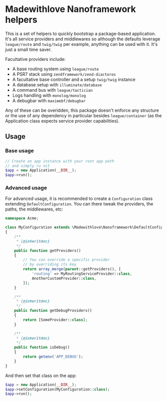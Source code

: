 # Madewithlove Nanoframework helpers
This is a set of helpers to quickly bootstrap a package-based application.
It's all service providers and middlewares so although the defaults leverage `league/route` and `twig/twig` per example, anything can be used with it. It's just a small time saver.

Facultative providers include:

- A base routing system using `league/route`
- A PSR7 stack using `zendframework/zend-diactoros`
- A facultative base controller and a setup `twig/twig` instance
- A database setup with `illuminate/database`
- A command bus with `league/tactician`
- Logs handling with `monolog/monolog`
- A debugbar with `maximebf/debugbar`

Any of these can be overidden, this package doesn't enforce any structure or the use of any dependency in particular besides `league/container` (as the Application class expects service provider capabilities).

## Usage
### Base usage

```php
// Create an app instance with your root app path
// and simply ru nit
$app = new Application(__DIR__);
$app->run();
```

### Advanced usage
For advanced usage, it is recommended to create a `Configuration` class extending `DefaultConfiguration`. You can there tweak the providers, the paths, the middlewares, etc:

```php
namespace Acme;

class MyConfiguration extends \Madewithlove\Nanoframework\DefaultConfiguration
{
    /**
     * {@inheritdoc}
     */
    public function getProviders()
    {
        // You can override a specific provider
        // by overriding its key
        return array_merge(parent::getProviders(), [
            'routing' => MyRoutingServiceProvider::class,
            AnotherCustomProvider::class,
        ]);
    }

    /**
     * {@inheritdoc}
     */
    public function getDebugProviders()
    {
        return [SomeProvider::class];
    }

    /**
     * {@inheritdoc}
     */
    public function isDebug()
    {
        return getenv('APP_DEBUG');
    }
}
```

And then set that class on the app:

```php
$app = new Application(__DIR__);
$app->setConfiguration(MyConfiguration::class);
$app->run();
```
